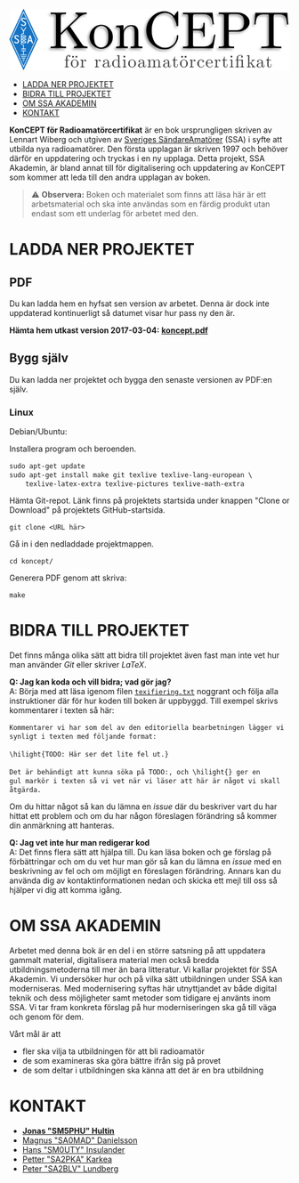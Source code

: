 ![KonCEPT för radioamatörcertifikat](koncept.png)

-   [LADDA NER PROJEKTET](#ladda-ner-projektet)
-   [BIDRA TILL PROJEKTET](#bidra-till-projektet)
-   [OM SSA AKADEMIN](#om-ssa-akademin)
-   [KONTAKT](#kontakt)

**KonCEPT för Radioamatörcertifikat** är en bok
ursprungligen skriven av Lennart Wiberg och utgiven av 
[Sveriges SändareAmatörer](http://ssa.se) (SSA) i syfte att utbilda nya
radioamatörer. Den första upplagan är skriven 1997 och behöver
därför en uppdatering och tryckas i en ny upplaga. Detta projekt,
SSA Akademin, är bland annat till för digitalisering och uppdatering
av KonCEPT som kommer att leda till den andra upplagan av boken.

> :warning: **Observera:** Boken och materialet som finns att läsa här
är ett arbetsmaterial och ska inte användas som en färdig produkt
utan endast som ett underlag för arbetet med den.

LADDA NER PROJEKTET
===================

PDF
---

Du kan ladda hem en hyfsat sen version av arbetet. Denna är dock inte
uppdaterad kontinuerligt så datumet visar hur pass ny den är.

**Hämta hem utkast version 2017-03-04:**
**[koncept.pdf](https://drive.google.com/open?id=0B7Mlo8g4g-UBZkhQUUxZNEpzSW8)**

Bygg själv
----------

Du kan ladda ner projektet och bygga den senaste versionen av PDF:en
själv.

### Linux

Debian/Ubuntu:

Installera program och beroenden.

    sudo apt-get update
    sudo apt-get install make git texlive texlive-lang-european \
        texlive-latex-extra texlive-pictures texlive-math-extra

Hämta Git-repot. Länk finns på projektets startsida under knappen
"Clone or Download" på projektets GitHub-startsida.

    git clone <URL här>

Gå in i den nedladdade projektmappen.

    cd koncept/

Generera PDF genom att skriva:

    make

BIDRA TILL PROJEKTET
====================

Det finns många olika sätt att bidra till projektet även fast man
inte vet hur man använder *Git* eller skriver *LaTeX*.

**Q: Jag kan koda och vill bidra; vad gör jag?**  
A: Börja med att läsa igenom filen [`texifiering.txt`](texifiering.txt)
noggrant och följa alla instruktioner där för hur koden till boken
är uppbyggd. Till exempel skrivs kommentarer i texten så här:

    Kommentarer vi har som del av den editoriella bearbetningen lägger vi
    synligt i texten med följande format:

    \hilight{TODO: Här ser det lite fel ut.}

    Det är behändigt att kunna söka på TODO:, och \hilight{} ger en
    gul markör i texten så vi vet när vi läser att här är något vi skall
    åtgärda.

Om du hittar något så kan du lämna en *issue* där du beskriver vart
du har hittat ett problem och om du har någon föreslagen förändring
så kommer din anmärkning att hanteras.

**Q: Jag vet inte hur man redigerar kod**  
A: Det finns flera sätt att hjälpa till. Du kan läsa boken och ge
förslag på förbättringar och om du vet hur man gör så kan du lämna
en *issue* med en beskrivning av fel och om möjligt en föreslagen
förändring. Annars kan du använda dig av kontaktinformationen nedan
och skicka ett mejl till oss så hjälper vi dig att komma igång.

OM SSA AKADEMIN
===============

Arbetet med denna bok är en del i en större satsning på att
uppdatera gammalt material, digitalisera material men också bredda
utbildningsmetoderna till mer än bara litteratur. Vi kallar projektet
för SSA Akademin. Vi undersöker hur och på vilka sätt utbildningen
under SSA kan moderniseras. Med modernisering syftas här utnyttjandet av
både digital teknik och dess möjligheter samt metoder som tidigare ej
använts inom SSA. Vi tar fram konkreta förslag på hur moderniseringen
ska gå till väga och genom för dem.

Vårt mål är att

-   fler ska vilja ta utbildningen för att bli radioamatör
-   de som examineras ska göra bättre ifrån sig på provet
-   de som deltar i utbildningen ska känna att det är en bra utbildning

KONTAKT
=======

-   [**Jonas "SM5PHU" Hultin**](mailto:sm5phu@gmail.com)
-   [Magnus "SA0MAD" Danielsson](mailto:magnus@rubidium.se)
-   [Hans "SM0UTY" Insulander](mailto:hans.insulander@codium.se)
-   [Petter "SA2PKA" Karkea](mailto:petter@karkea.se)
-   [Peter "SA2BLV" Lundberg](mailto:pette.lundberg@gmail.com)

